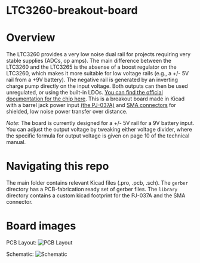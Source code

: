 # LTC3260-breakout-board
# Overview
The LTC3260 provides a very low noise dual rail for projects requiring very stable supplies (ADCs, op amps). The main difference between the LTC3260 and the LTC3265 is the absense of a boost regulator on the LTC3260, which makes it more suitable for low voltage rails (e.g., a +/- 5V rail from a +9V battery). The negative rail is generated by an inverting charge pump directly on the input voltage. Both outputs can then be used unregulated, or using the built-in LDOs. [You can find the official documentation for the chip here](https://www.analog.com/en/products/ltc3260.html). This is a breakout board made in Kicad with a barrel jack power input [(the PJ-037A)](https://www.digikey.com/product-detail/en/cui-inc/PJ-037A/CP-037A-ND/1644545) and [SMA connectors](https://www.amazon.com/gp/product/B00G94UK74/ref=ppx_yo_dt_b_search_asin_title?ie=UTF8&psc=1) for shielded, low noise power transfer over distance. 

*_Note_*: The board is currently designed for a +/- 5V rail for a 9V battery input. You can adjust the output voltage by tweaking either voltage divider, where the specific formula for output voltage is given on page 10 of the technical manual. 

# Navigating this repo
The main folder contains relevant Kicad files (.pro, .pcb, .sch). The `gerber` directory has a PCB-fabrication ready set of gerber files. The `library` directory contains a custom kicad footprint for the PJ-037A and the SMA connector. 

# Board images
PCB Layout:
![PCB Layout](https://i.imgur.com/R0bmBO2.png)

Schematic:
![Schematic](https://i.imgur.com/fbKAjd5.png)

